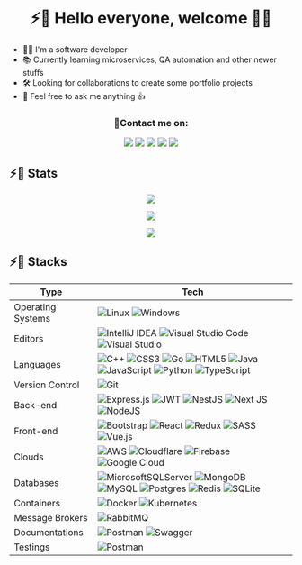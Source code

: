 <h1 align="center"> ⚡💎 Hello everyone, welcome 🧑‍💻 </h1>

* 👨‍💻 I'm a software developer
* 📚 Currently learning microservices, QA automation and other newer stuffs
* 🛠 Looking for collaborations to create some portfolio projects
* 💬 Feel free to ask me anything 👍

<h3 align="center">📇Contact me on: </h3>

<p align="center">
<img src="https://img.shields.io/badge/Twitter-%231DA1F2.svg?style=for-the-badge&logo=Twitter&logoColor=white" href="https://twitter.com/sm888sm" target="_blank" />
<img src="https://img.shields.io/badge/linkedin-%230077B5.svg?style=for-the-badge&logo=linkedin&logoColor=white" href="https://linkedin.com/in/sm888sm" target="_blank" />
<img src="https://img.shields.io/badge/Discord-%235865F2.svg?style=for-the-badge&logo=discord&logoColor=white" href="https://discordapp.com/users/657758224501702667" target="_blank" />
<img src="https://img.shields.io/badge/Telegram-2CA5E0?style=for-the-badge&logo=telegram&logoColor=white" href="https://t.me/sm888_sm" target="_blank" />
<img src="https://img.shields.io/badge/ProtonMail-8B89CC?style=for-the-badge&logo=protonmail&logoColor=white" href="mailto:sm888sm@proton.me" target="_blank" />
</p> 
  
## ⚡💎 Stats
<p align="center">
<img src="https://github-readme-stats.vercel.app/api/top-langs/?username=sm888sm&count_private=true&theme=tokyonight" />
</p>

<p align="center">
<img align="center" src="https://github-readme-stats.vercel.app/api?username=sm888sm&show_icons=true&count_private=true&theme=tokyonight" />
</p>

<p align="center">
<img src="https://streak-stats.demolab.com/?user=sm888sm&theme=tokyonight" />
</p>

## ⚡💎 Stacks

| Type                               | Tech    |
| -----                              | -----   |
| Operating Systems                  | ![Linux](https://img.shields.io/badge/Linux-FCC624?style=for-the-badge&logo=linux&logoColor=black) ![Windows](https://img.shields.io/badge/Windows-0078D6?style=for-the-badge&logo=windows&logoColor=white)         |
| Editors                            | ![IntelliJ IDEA](https://img.shields.io/badge/IntelliJIDEA-000000.svg?style=for-the-badge&logo=intellij-idea&logoColor=white) ![Visual Studio Code](https://img.shields.io/badge/Visual%20Studio%20Code-0078d7.svg?style=for-the-badge&logo=visual-studio-code&logoColor=white) ![Visual Studio](https://img.shields.io/badge/Visual%20Studio-5C2D91.svg?style=for-the-badge&logo=visual-studio&logoColor=white) |
| Languages                          | ![C++](https://img.shields.io/badge/c++-%2300599C.svg?style=for-the-badge&logo=c%2B%2B&logoColor=white) ![CSS3](https://img.shields.io/badge/css3-%231572B6.svg?style=for-the-badge&logo=css3&logoColor=white) ![Go](https://img.shields.io/badge/go-%2300ADD8.svg?style=for-the-badge&logo=go&logoColor=white) ![HTML5](https://img.shields.io/badge/html5-%23E34F26.svg?style=for-the-badge&logo=html5&logoColor=white) ![Java](https://img.shields.io/badge/java-%23ED8B00.svg?style=for-the-badge&logo=java&logoColor=white) ![JavaScript](https://img.shields.io/badge/javascript-%23323330.svg?style=for-the-badge&logo=javascript&logoColor=%23F7DF1E) ![Python](https://img.shields.io/badge/python-3670A0?style=for-the-badge&logo=python&logoColor=ffdd54) ![TypeScript](https://img.shields.io/badge/typescript-%23007ACC.svg?style=for-the-badge&logo=typescript&logoColor=white) |
| Version Control                    | ![Git](https://img.shields.io/badge/git-%23F05033.svg?style=for-the-badge&logo=git&logoColor=white) |
| Back-end                           | ![Express.js](https://img.shields.io/badge/express.js-%23404d59.svg?style=for-the-badge&logo=express&logoColor=%2361DAFB) ![JWT](https://img.shields.io/badge/JWT-black?style=for-the-badge&logo=JSON%20web%20tokens) ![NestJS](https://img.shields.io/badge/nestjs-%23E0234E.svg?style=for-the-badge&logo=nestjs&logoColor=white) ![Next JS](https://img.shields.io/badge/Next-black?style=for-the-badge&logo=next.js&logoColor=white) ![NodeJS](https://img.shields.io/badge/node.js-6DA55F?style=for-the-badge&logo=node.js&logoColor=white) |
| Front-end                          | ![Bootstrap](https://img.shields.io/badge/bootstrap-%23563D7C.svg?style=for-the-badge&logo=bootstrap&logoColor=white) ![React](https://img.shields.io/badge/react-%2320232a.svg?style=for-the-badge&logo=react&logoColor=%2361DAFB) ![Redux](https://img.shields.io/badge/redux-%23593d88.svg?style=for-the-badge&logo=redux&logoColor=white) ![SASS](https://img.shields.io/badge/SASS-hotpink.svg?style=for-the-badge&logo=SASS&logoColor=white) ![Vue.js](https://img.shields.io/badge/vuejs-%2335495e.svg?style=for-the-badge&logo=vuedotjs&logoColor=%234FC08D) |
| Clouds                             | ![AWS](https://img.shields.io/badge/AWS-%23FF9900.svg?style=for-the-badge&logo=amazon-aws&logoColor=white) ![Cloudflare](https://img.shields.io/badge/Cloudflare-F38020?style=for-the-badge&logo=Cloudflare&logoColor=white) ![Firebase](https://img.shields.io/badge/firebase-%23039BE5.svg?style=for-the-badge&logo=firebase) ![Google Cloud](https://img.shields.io/badge/GoogleCloud-%234285F4.svg?style=for-the-badge&logo=google-cloud&logoColor=white) |
| Databases                          | ![MicrosoftSQLServer](https://img.shields.io/badge/Microsoft%20SQL%20Server-CC2927?style=for-the-badge&logo=microsoft%20sql%20server&logoColor=white) ![MongoDB](https://img.shields.io/badge/MongoDB-%234ea94b.svg?style=for-the-badge&logo=mongodb&logoColor=white) ![MySQL](https://img.shields.io/badge/mysql-%2300f.svg?style=for-the-badge&logo=mysql&logoColor=white) ![Postgres](https://img.shields.io/badge/postgres-%23316192.svg?style=for-the-badge&logo=postgresql&logoColor=white) ![Redis](https://img.shields.io/badge/redis-%23DD0031.svg?style=for-the-badge&logo=redis&logoColor=white) ![SQLite](https://img.shields.io/badge/sqlite-%2307405e.svg?style=for-the-badge&logo=sqlite&logoColor=white) |
| Containers                         | ![Docker](https://img.shields.io/badge/docker-%230db7ed.svg?style=for-the-badge&logo=docker&logoColor=white) ![Kubernetes](https://img.shields.io/badge/kubernetes-%23326ce5.svg?style=for-the-badge&logo=kubernetes&logoColor=white) |
| Message Brokers                    | ![RabbitMQ](https://img.shields.io/badge/Rabbitmq-FF6600?style=for-the-badge&logo=rabbitmq&logoColor=white) |
| Documentations                     | ![Postman](https://img.shields.io/badge/Postman-FF6C37?style=for-the-badge&logo=postman&logoColor=white) ![Swagger](https://img.shields.io/badge/-Swagger-%23Clojure?style=for-the-badge&logo=swagger&logoColor=white) |
| Testings                            | ![Postman](https://img.shields.io/badge/Postman-FF6C37?style=for-the-badge&logo=postman&logoColor=white) |


